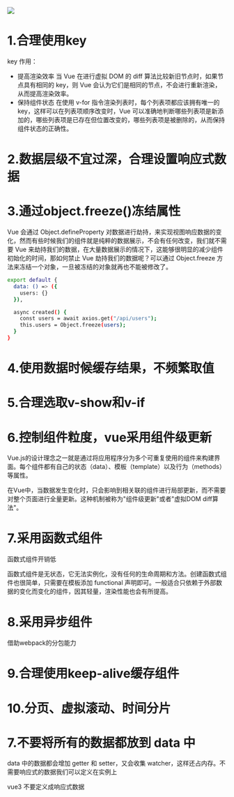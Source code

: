 ![](./img/2024-01-22-21-49-32.png)

# 1.合理使用key

key 作用：
- 提高渲染效率 当 Vue 在进行虚拟 DOM 的 diff 算法比较新旧节点时，如果节点具有相同的 key，则 Vue
会认为它们是相同的节点，不会进行重新渲染，从而提高渲染效率。
- 保持组件状态 在使用 v-for 指令渲染列表时，每个列表项都应该拥有唯一的 key，这样可以在列表项顺序改变时，Vue
可以准确地判断哪些列表项是新添加的，哪些列表项是已存在但位置改变的，哪些列表项是被删除的，从而保持组件状态的正确性。

# 2.数据层级不宜过深，合理设置响应式数据



# 3.通过object.freeze()冻结属性

Vue 会通过 Object.defineProperty 对数据进行劫持，来实现视图响应数据的变化，然而有些时候我们的组件就是纯粹的数据展示，不会有任何改变，我们就不需要 Vue 来劫持我们的数据，在大量数据展示的情况下，这能够很明显的减少组件初始化的时间，那如何禁止 Vue 劫持我们的数据呢？可以通过 Object.freeze 方法来冻结一个对象，一旦被冻结的对象就再也不能被修改了。

```sh
export default {
  data: () => ({
    users: {}
  }),

  async created() {
    const users = await axios.get("/api/users");
    this.users = Object.freeze(users);
  }
}
```


# 4.使用数据时候缓存结果，不频繁取值


# 5.合理选取v-show和v-if


# 6.控制组件粒度，vue采用组件级更新

Vue.js的设计理念之一就是通过将应用程序分为多个可重复使用的组件来构建界面。每个组件都有自己的状态（data）、模板（template）以及行为（methods）等属性。

在Vue中，当数据发生变化时，只会影响到相关联的组件进行局部更新，而不需要对整个页面进行全量更新。这种机制被称为"组件级更新"或者"虚拟DOM diff算法"。

# 7.采用函数式组件
函数式组件开销低

函数式组件是无状态，它无法实例化，没有任何的生命周期和方法。创建函数式组件也很简单，只需要在模板添加 functional 声明即可。一般适合只依赖于外部数据的变化而变化的组件，因其轻量，渲染性能也会有所提高。

# 8.采用异步组件

借助webpack的分包能力


# 9.合理使用keep-alive缓存组件


# 10.分页、虚拟滚动、时间分片


# 7.不要将所有的数据都放到 data 中

data 中的数据都会增加 getter 和 setter，又会收集 watcher，这样还占内存。不需要响应式的数据我们可以定义在实例上

vue3 不要定义成响应式数据